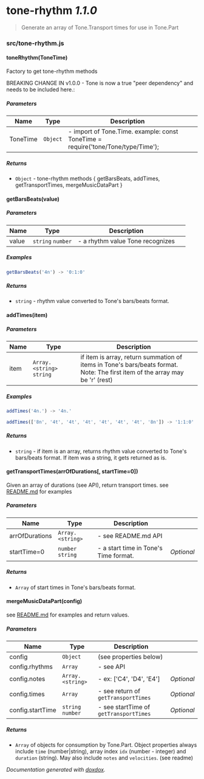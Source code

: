 # tone-rhythm *1.1.0*

> Generate an array of Tone.Transport times for use in Tone.Part


### src/tone-rhythm.js


#### toneRhythm(ToneTime) 

Factory to get tone-rhythm methods

BREAKING CHANGE IN v1.0.0 - Tone is now a true "peer dependency" and needs to be included here.:




##### Parameters

| Name | Type | Description |  |
| ---- | ---- | ----------- | -------- |
| ToneTime | `Object`  | - import of Tone.Time. example: const ToneTime = require('tone/Tone/type/Time'); | &nbsp; |




##### Returns


- `Object`  - tone-rhythm methods {     getBarsBeats,
    addTimes,
    getTransportTimes,
    mergeMusicDataPart
  }



#### getBarsBeats(value) 






##### Parameters

| Name | Type | Description |  |
| ---- | ---- | ----------- | -------- |
| value | `string` `number`  | - a rhythm value Tone recognizes | &nbsp; |




##### Examples

```javascript
getBarsBeats('4n') -> '0:1:0'
```


##### Returns


- `string`  - rhythm value converted to Tone's bars/beats format.



#### addTimes(item) 






##### Parameters

| Name | Type | Description |  |
| ---- | ---- | ----------- | -------- |
| item | `Array.<string>` `string`  | if item is array, return summation of items in Tone's bars/beats format.<br>   Note: The first item of the array may be 'r' (rest) | &nbsp; |




##### Examples

```javascript
addTimes('4n.') -> '4n.'
```
```javascript
addTimes(['8n', '4t', '4t', '4t', '4t', '4t', '4t', '8n']) -> '1:1:0'
```


##### Returns


- `string`  - if item is an array, returns rhythm value converted to Tone's bars/beats format.
If item was a string, it gets returned as is.



#### getTransportTimes(arrOfDurations[, startTime&#x3D;0]) 

Given an array of durations (see API), return transport times.
see [README.md](README.md) for examples




##### Parameters

| Name | Type | Description |  |
| ---- | ---- | ----------- | -------- |
| arrOfDurations | `Array.<string>`  | - see README.md API | &nbsp; |
| startTime&#x3D;0 | `number` `string`  | - a start time in Tone's Time format. | *Optional* |




##### Returns


- `Array`  of start times in Tone's bars/beats format.



#### mergeMusicDataPart(config) 

see [README.md](README.md) for examples and return values.




##### Parameters

| Name | Type | Description |  |
| ---- | ---- | ----------- | -------- |
| config | `Object`  | (see properties below) | &nbsp; |
| config.rhythms | `Array`  | - see API | &nbsp; |
| config.notes | `Array.<string>`  | - ex: ['C4', 'D4', 'E4'] | *Optional* |
| config.times | `Array`  | - see return of `getTransportTimes` | *Optional* |
| config.startTime | `string` `number`  | - see startTime of `getTransportTimes` | *Optional* |




##### Returns


- `Array`  of objects for consumption by Tone.Part. Object properties always include `time` (number|string), array index `idx` (number - integer) and `duration` (string). May also include `notes` and `velocities`. (see readme)




*Documentation generated with [doxdox](https://github.com/neogeek/doxdox).*
